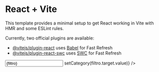 # React + Vite

This template provides a minimal setup to get React working in Vite with HMR and some ESLint rules.

Currently, two official plugins are available:

- [@vitejs/plugin-react](https://github.com/vitejs/vite-plugin-react/blob/main/packages/plugin-react/README.md) uses [Babel](https://babeljs.io/) for Fast Refresh
- [@vitejs/plugin-react-swc](https://github.com/vitejs/vite-plugin-react-swc) uses [SWC](https://swc.rs/) for Fast Refresh

<div className="relative mb-4 md:mb-0 mx-auto">
          <input
            type="text"
            placeholder="Buscá productos..."
            className="pl-10 pr-4 py-2 border rounded-md"
            value={filtro}
            onChange={(filtro) => setCategory(filtro.target.value)}
          />
          <Search className="absolute left-3 top-2.5 text-gray-400" size={20} />
        </div>
